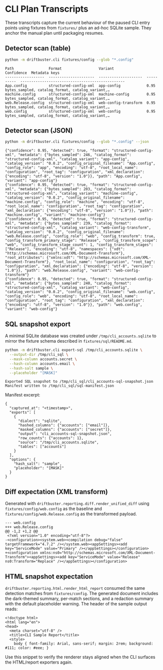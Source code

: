 # CLI Plan Transcripts

These transcripts capture the current behaviour of the paused CLI entry points using
fixtures from `fixtures/` plus an ad-hoc SQLite sample. They anchor the manual
plan until packaging resumes.

## Detector scan (table)

```bash
python -m driftbuster.cli fixtures/config --glob "*.config"
```

```
Path                Format                 Variant               Confidence  Metadata keys
------------------  ---------------------  --------------------  ----------  ------------------------------------------------
App.config          structured-config-xml  app-config            0.95        bytes_sampled, catalog_format, catalog_variant,…
machine.config      structured-config-xml  machine-config        0.95        bytes_sampled, catalog_format, catalog_variant,…
web.Release.config  structured-config-xml  web-config-transform  0.95        bytes_sampled, catalog_format, catalog_variant,…
web.config          structured-config-xml  web-config            0.95        bytes_sampled, catalog_format, catalog_variant,…
```

## Detector scan (JSON)

```bash
python -m driftbuster.cli fixtures/config --glob "*.config" --json
```

```
{"confidence": 0.95, "detected": true, "format": "structured-config-xml", "metadata": {"bytes_sampled": 246, "catalog_format": "structured-config-xml", "catalog_variant": "app-config", "catalog_version": "0.0.2", "config_original_filename": "App.config", "config_role": "app", "encoding": "utf-8", "root_local_name": "configuration", "root_tag": "configuration", "xml_declaration": {"encoding": "utf-8", "version": "1.0"}}, "path": "App.config", "variant": "app-config"}
{"confidence": 0.95, "detected": true, "format": "structured-config-xml", "metadata": {"bytes_sampled": 203, "catalog_format": "structured-config-xml", "catalog_variant": "machine-config", "catalog_version": "0.0.2", "config_original_filename": "machine.config", "config_role": "machine", "encoding": "utf-8", "root_local_name": "configuration", "root_tag": "configuration", "xml_declaration": {"encoding": "utf-8", "version": "1.0"}}, "path": "machine.config", "variant": "machine-config"}
{"confidence": 0.95, "detected": true, "format": "structured-config-xml", "metadata": {"bytes_sampled": 239, "catalog_format": "structured-config-xml", "catalog_variant": "web-config-transform", "catalog_version": "0.0.2", "config_original_filename": "web.Release.config", "config_role": "web", "config_transform": true, "config_transform_primary_stage": "Release", "config_transform_scope": "web", "config_transform_stage_count": 1, "config_transform_stages": ["Release"], "encoding": "utf-8", "namespaces": {"xdt": "http://schemas.microsoft.com/XML-Document-Transform"}, "root_attributes": {"xmlns:xdt": "http://schemas.microsoft.com/XML-Document-Transform"}, "root_local_name": "configuration", "root_tag": "configuration", "xml_declaration": {"encoding": "utf-8", "version": "1.0"}}, "path": "web.Release.config", "variant": "web-config-transform"}
{"confidence": 0.95, "detected": true, "format": "structured-config-xml", "metadata": {"bytes_sampled": 240, "catalog_format": "structured-config-xml", "catalog_variant": "web-config", "catalog_version": "0.0.2", "config_original_filename": "web.config", "config_role": "web", "encoding": "utf-8", "root_local_name": "configuration", "root_tag": "configuration", "xml_declaration": {"encoding": "utf-8", "version": "1.0"}}, "path": "web.config", "variant": "web-config"}
```

## SQL snapshot export

A minimal SQLite database was created under `/tmp/cli_accounts.sqlite` to mirror the
fixture schema described in `fixtures/sql/README.md`.

```bash
python -m driftbuster.cli export-sql /tmp/cli_accounts.sqlite \
  --output-dir /tmp/cli_sql \
  --mask-column accounts.secret \
  --hash-column accounts.email \
  --hash-salt sample \
  --placeholder "[MASK]"
```

```
Exported SQL snapshot to /tmp/cli_sql/cli_accounts-sql-snapshot.json
Manifest written to /tmp/cli_sql/sql-manifest.json
```

Manifest excerpt:

```
{
  "captured_at": "<timestamp>",
  "exports": [
    {
      "dialect": "sqlite",
      "hashed_columns": {"accounts": ["email"]},
      "masked_columns": {"accounts": ["secret"]},
      "output": "cli_accounts-sql-snapshot.json",
      "row_counts": {"accounts": 1},
      "source": "/tmp/cli_accounts.sqlite",
      "tables": ["accounts"]
    }
  ],
  "options": {
    "hash_salt": "sample",
    "placeholder": "[MASK]"
  }
}
```

## Diff expectation (XML transform)

Generated with `driftbuster.reporting.diff.render_unified_diff` using
`fixtures/config/web.config` as the baseline and
`fixtures/config/web.Release.config` as the transformed payload.

```
--- web.config
+++ web.Release.config
@@ -1,2 +1,2 @@
 <?xml version="1.0" encoding="utf-8"?>
-<configuration><system.web><compilation debug="false" targetFramework="4.7.2" /></system.web><appSettings><add key="ServiceMode" value="Primary" /></appSettings></configuration>
+<configuration xmlns:ns0="http://schemas.microsoft.com/XML-Document-Transform"><appSettings><add key="ServiceMode" value="Release" ns0:Transform="Replace" /></appSettings></configuration>
```

## HTML snapshot expectation

`driftbuster.reporting.html.render_html_report` consumed the same detection matches
from `fixtures/config`. The generated document includes the dark-themed summary,
per-match sections, and a redaction summary with the default placeholder warning.
The header of the sample output reads:

```
<!doctype html>
<html lang="en">
<head>
  <meta charset="utf-8" />
  <title>CLI Sample Report</title>
  <style>
    body { font-family: Arial, sans-serif; margin: 2rem; background: #111; color: #eee; }
```

Use this snippet to verify the renderer stays aligned when the CLI surfaces the
HTML/report exporters again.
